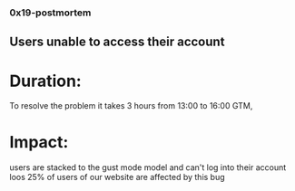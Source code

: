 ### 0x19-postmortem
## Users unable to access their account
# Duration:
 To resolve the problem it takes 3 hours from 13:00 to 16:00 GTM,
# Impact:
 users are stacked to the gust mode model and can't log into their account loos 25% of users of our website are affected by this bug
